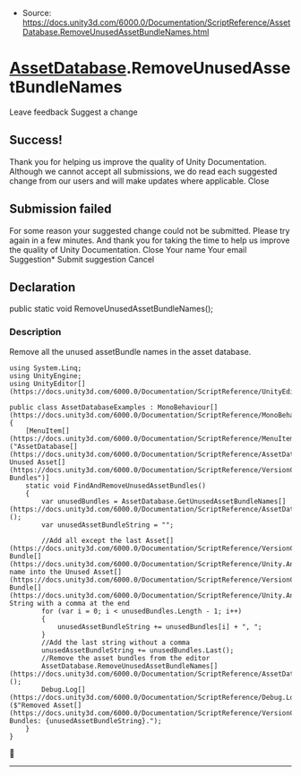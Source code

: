 * Source: https://docs.unity3d.com/6000.0/Documentation/ScriptReference/AssetDatabase.RemoveUnusedAssetBundleNames.html

#  [AssetDatabase](https://docs.unity3d.com/6000.0/Documentation/ScriptReference/AssetDatabase.html).RemoveUnusedAssetBundleNames
Leave feedback
Suggest a change
## Success!
Thank you for helping us improve the quality of Unity Documentation. Although we cannot accept all submissions, we do read each suggested change from our users and will make updates where applicable.
Close
## Submission failed
For some reason your suggested change could not be submitted. Please <a>try again</a> in a few minutes. And thank you for taking the time to help us improve the quality of Unity Documentation.
Close
Your name Your email Suggestion* Submit suggestion
Cancel
## Declaration
public static void RemoveUnusedAssetBundleNames(); 
### Description
Remove all the unused assetBundle names in the asset database.
```
using System.Linq;
using UnityEngine;
using UnityEditor[](https://docs.unity3d.com/6000.0/Documentation/ScriptReference/UnityEditor.html);  
  
public class AssetDatabaseExamples : MonoBehaviour[](https://docs.unity3d.com/6000.0/Documentation/ScriptReference/MonoBehaviour.html)
{
    [MenuItem[](https://docs.unity3d.com/6000.0/Documentation/ScriptReference/MenuItem.html)("AssetDatabase[](https://docs.unity3d.com/6000.0/Documentation/ScriptReference/AssetDatabase.html)/Remove Unused Asset[](https://docs.unity3d.com/6000.0/Documentation/ScriptReference/VersionControl.Asset.html) Bundles")]
    static void FindAndRemoveUnusedAssetBundles()
    {
        var unusedBundles = AssetDatabase.GetUnusedAssetBundleNames[](https://docs.unity3d.com/6000.0/Documentation/ScriptReference/AssetDatabase.GetUnusedAssetBundleNames.html)();
        var unusedAssetBundleString = "";  
  
        //Add all except the last Asset[](https://docs.unity3d.com/6000.0/Documentation/ScriptReference/VersionControl.Asset.html) Bundle[](https://docs.unity3d.com/6000.0/Documentation/ScriptReference/Unity.Android.Gradle.Bundle.html) name into the Unused Asset[](https://docs.unity3d.com/6000.0/Documentation/ScriptReference/VersionControl.Asset.html) Bundle[](https://docs.unity3d.com/6000.0/Documentation/ScriptReference/Unity.Android.Gradle.Bundle.html) String with a comma at the end
        for (var i = 0; i < unusedBundles.Length - 1; i++)
        {
            unusedAssetBundleString += unusedBundles[i] + ", ";
        }
        //Add the last string without a comma
        unusedAssetBundleString += unusedBundles.Last();
        //Remove the asset bundles from the editor
        AssetDatabase.RemoveUnusedAssetBundleNames[](https://docs.unity3d.com/6000.0/Documentation/ScriptReference/AssetDatabase.RemoveUnusedAssetBundleNames.html)();
        Debug.Log[](https://docs.unity3d.com/6000.0/Documentation/ScriptReference/Debug.Log.html)($"Removed Asset[](https://docs.unity3d.com/6000.0/Documentation/ScriptReference/VersionControl.Asset.html) Bundles: {unusedAssetBundleString}.");
    }
}
```

* * *
